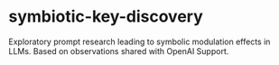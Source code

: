 # symbiotic-key-discovery
Exploratory prompt research leading to symbolic modulation effects in LLMs. Based on observations shared with OpenAI Support.
